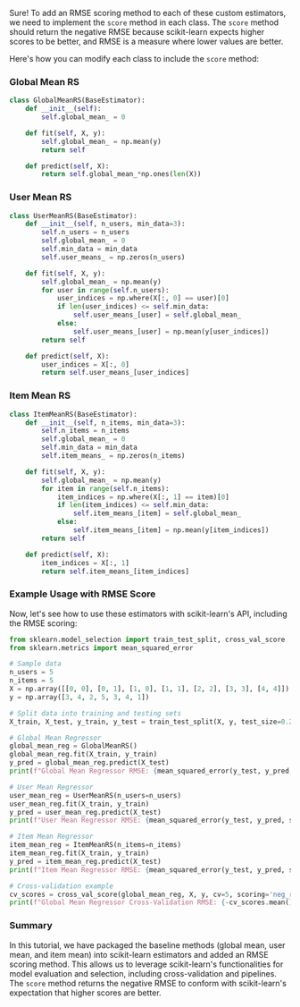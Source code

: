Sure! To add an RMSE scoring method to each of these custom estimators, we need to implement the `score` method in each class. The `score` method should return the negative RMSE because scikit-learn expects higher scores to be better, and RMSE is a measure where lower values are better.

Here's how you can modify each class to include the `score` method:

### Global Mean RS

```python
class GlobalMeanRS(BaseEstimator):
    def __init__(self):
        self.global_mean_ = 0

    def fit(self, X, y):
        self.global_mean_ = np.mean(y)
        return self

    def predict(self, X):
        return self.global_mean_*np.ones(len(X))

```

### User Mean RS

```python
class UserMeanRS(BaseEstimator):
    def __init__(self, n_users, min_data=3):
        self.n_users = n_users
        self.global_mean_ = 0
        self.min_data = min_data
        self.user_means_ = np.zeros(n_users)

    def fit(self, X, y):
        self.global_mean_ = np.mean(y)
        for user in range(self.n_users):
            user_indices = np.where(X[:, 0] == user)[0]
            if len(user_indices) <= self.min_data:
                self.user_means_[user] = self.global_mean_
            else:
                self.user_means_[user] = np.mean(y[user_indices])
        return self

    def predict(self, X):
        user_indices = X[:, 0]
        return self.user_means_[user_indices]
```

### Item Mean RS

```python
class ItemMeanRS(BaseEstimator):
    def __init__(self, n_items, min_data=3):
        self.n_items = n_items
        self.global_mean_ = 0
        self.min_data = min_data
        self.item_means_ = np.zeros(n_items)

    def fit(self, X, y):
        self.global_mean_ = np.mean(y)
        for item in range(self.n_items):
            item_indices = np.where(X[:, 1] == item)[0]
            if len(item_indices) <= self.min_data:
                self.item_means_[item] = self.global_mean_
            else:
                self.item_means_[item] = np.mean(y[item_indices])
        return self

    def predict(self, X):
        item_indices = X[:, 1]
        return self.item_means_[item_indices]

```

### Example Usage with RMSE Score

Now, let's see how to use these estimators with scikit-learn's API, including the RMSE scoring:

```python
from sklearn.model_selection import train_test_split, cross_val_score
from sklearn.metrics import mean_squared_error

# Sample data
n_users = 5
n_items = 5
X = np.array([[0, 0], [0, 1], [1, 0], [1, 1], [2, 2], [3, 3], [4, 4]])
y = np.array([3, 4, 2, 5, 3, 4, 1])

# Split data into training and testing sets
X_train, X_test, y_train, y_test = train_test_split(X, y, test_size=0.2, random_state=42)

# Global Mean Regressor
global_mean_reg = GlobalMeanRS()
global_mean_reg.fit(X_train, y_train)
y_pred = global_mean_reg.predict(X_test)
print(f"Global Mean Regressor RMSE: {mean_squared_error(y_test, y_pred, squared=False)}")

# User Mean Regressor
user_mean_reg = UserMeanRS(n_users=n_users)
user_mean_reg.fit(X_train, y_train)
y_pred = user_mean_reg.predict(X_test)
print(f"User Mean Regressor RMSE: {mean_squared_error(y_test, y_pred, squared=False)}")

# Item Mean Regressor
item_mean_reg = ItemMeanRS(n_items=n_items)
item_mean_reg.fit(X_train, y_train)
y_pred = item_mean_reg.predict(X_test)
print(f"Item Mean Regressor RMSE: {mean_squared_error(y_test, y_pred, squared=False)}")

# Cross-validation example
cv_scores = cross_val_score(global_mean_reg, X, y, cv=5, scoring='neg_root_mean_squared_error')
print(f"Global Mean Regressor Cross-Validation RMSE: {-cv_scores.mean()}")
```

### Summary

In this tutorial, we have packaged the baseline methods (global mean, user mean, and item mean) into scikit-learn estimators and added an RMSE scoring method. This allows us to leverage scikit-learn's functionalities for model evaluation and selection, including cross-validation and pipelines. The `score` method returns the negative RMSE to conform with scikit-learn's expectation that higher scores are better.
